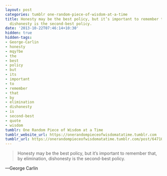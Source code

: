 ```yaml
---
layout: post
categories: tumblr one-random-piece-of-wisdom-at-a-time
title: Honesty may be the best policy, but it’s important to remember that, by elimination,
  dishonesty is the second-best policy.
date: '2013-10-22T07:46:14+10:30'
hidden: true
hidden-tags:
- George-Carlin
- honesty
- mqy?be
- the
- best
- policy
- but
- its
- important
- to
- remember
- that
- by
- elimination
- dishonesty
- is
- second-best
- quote
- wisdom
tumblr: One Random Piece of Wisdom at a Time
tumblr_website_url: https://onerandompieceofwisdomatatime.tumblr.com
tumblr_url: https://onerandompieceofwisdomatatime.tumblr.com/post/64710862817/honesty-may-be-the-best-policy-but-its-important
---
```

> Honesty may be the best policy, but it’s important to remember that, by elimination, dishonesty is the second-best policy.

—George Carlin
